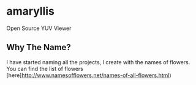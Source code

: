 # amaryllis
Open Source YUV Viewer


## Why The Name?
I have started naming all the projects, I create with the names of flowers. You can find the list of flowers [here]http://www.namesofflowers.net/names-of-all-flowers.html)

